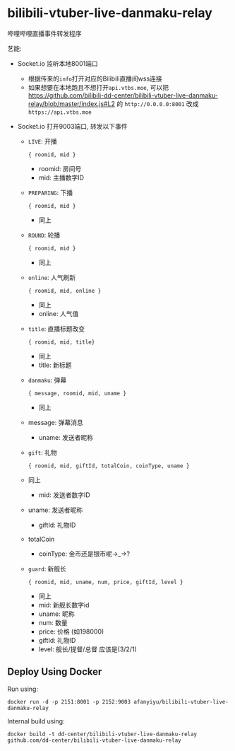 # bilibili-vtuber-live-danmaku-relay
哔哩哔哩直播事件转发程序

艺能:

* Socket.io 监听本地8001端口

  * 根据传来的`info`打开对应的Bilibili直播间wss连接
  * 如果想要在本地跑且不想打开`api.vtbs.moe`, 可以把 https://github.com/bilibili-dd-center/bilibili-vtuber-live-danmaku-relay/blob/master/index.js#L2 的 `http://0.0.0.0:8001` 改成`https://api.vtbs.moe`

* Socket.io 打开9003端口, 转发以下事件

  * `LIVE`: 开播

    `{ roomid, mid }`

    * roomid: 房间号
    * mid: 主播数字ID

  * `PREPARING`: 下播

    `{ roomid, mid }`

    * 同上

  * `ROUND`: 轮播

    `{ roomid, mid }`

    - 同上

  * `online`: 人气刷新

    `{ roomid, mid, online }`

    - 同上
    - online: 人气值

  * `title`: 直播标题改变

    `{ roomid, mid, title}`

    * 同上
    * title: 新标题
  
  * `danmaku`: 弹幕

    `{ message, roomid, mid, uname }`

    * 同上
  * message: 弹幕消息
    * uname: 发送者昵称
    
  * `gift`: 礼物
  
    `{ roomid, mid, giftId, totalCoin, coinType, uname }`
  
  * 同上
    * mid: 发送者数字ID
  * uname: 发送者昵称
    * giftId: 礼物ID
  * totalCoin
    * coinType: 金币还是银币呢→_→?
  
  * `guard`: 新舰长
  
    `{ roomid, mid, uname, num, price, giftId, level }`
  
    * 同上
    * mid: 新舰长数字id
    * uname: 昵称
    * num: 数量
    * price: 价格 (如198000)
    * giftId: 礼物ID
    * level: 舰长/提督/总督 应该是(3/2/1)
    
## Deploy Using Docker

Run using:

`docker run -d -p 2151:8001 -p 2152:9003 afanyiyu/bilibili-vtuber-live-danmaku-relay`

Internal build using:

`docker build -t dd-center/bilibili-vtuber-live-danmaku-relay github.com/dd-center/bilibili-vtuber-live-danmaku-relay`
